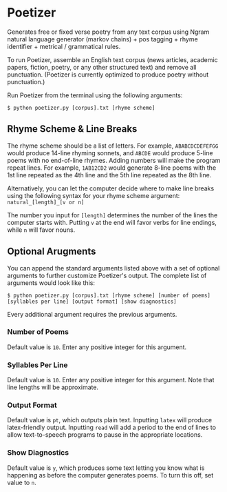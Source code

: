 # Poetizer

Generates free or fixed verse poetry from any text corpus using Ngram natural language generator (markov chains) + pos tagging + rhyme identifier + metrical / grammatical rules.

To run Poetizer, assemble an English text corpus (news articles, academic papers, fiction, poetry, or any other structured text) and remove all punctuation. (Poetizer is currently optimized to produce poetry without punctuation.) 

Run Poetizer from the terminal using the following arguments:

    $ python poetizer.py [corpus].txt [rhyme scheme]

## Rhyme Scheme & Line Breaks

The rhyme scheme should be a list of letters. For example, `ABABCDCDEFEFGG` would produce 14-line rhyming sonnets, and `ABCDE` would produce 5-line poems with no end-of-line rhymes. Adding numbers will make the program repeat lines. For example, `1AB12CD2` would generate 8-line poems with the 1st line repeated as the 4th line and the 5th line repeated as the 8th line.

Alternatively, you can let the computer decide where to make line breaks using the following syntax for your rhyme scheme argument: `natural_[length]_[v or n]`

The number you input for `[length]` determines the number of the lines the computer starts with. Putting `v` at the end will favor verbs for line endings, while `n` will favor nouns.

## Optional Arugments

You can append the standard arguments listed above with a set of optional arguments to further customize Poetizer's output. The complete list of arguments would look like this:

    $ python poetizer.py [corpus].txt [rhyme scheme] [number of poems] [syllables per line] [output format] [show diagnostics]

Every additional argument requires the previous arguments.

### Number of Poems

Default value is `10`. Enter any positive integer for this argument.

### Syllables Per Line

Default value is `10`. Enter any positive integer for this argument. Note that line lengths will be approximate.

### Output Format

Default value is `pt`, which outputs plain text. Inputting `latex` will produce latex-friendly output. Inputting `read` will add a period to the end of lines to allow text-to-speech programs to pause in the appropriate locations.

### Show Diagnostics

Default value is `y`, which produces some text letting you know what is happening as before the computer generates poems. To turn this off, set value to `n`.







